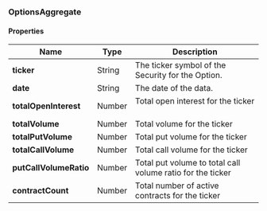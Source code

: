 
[//]: # (CLASS:OptionsAggregate)

[//]: # (KIND:object)

### OptionsAggregate

#### Properties

[//]: # (START_DEFINITION)

Name | Type | Description
------------ | ------------- | -------------
**ticker** | String | The ticker symbol of the Security for the Option. &nbsp;
**date** | String | The date of the data. &nbsp;
**totalOpenInterest** | Number | Total open interest for the ticker &nbsp;
**totalVolume** | Number | Total volume for the ticker &nbsp;
**totalPutVolume** | Number | Total put volume for the ticker &nbsp;
**totalCallVolume** | Number | Total call volume for the ticker &nbsp;
**putCallVolumeRatio** | Number | Total put volume to total call volume ratio for the ticker &nbsp;
**contractCount** | Number | Total number of active contracts for the ticker &nbsp;

[//]: # (END_DEFINITION)





